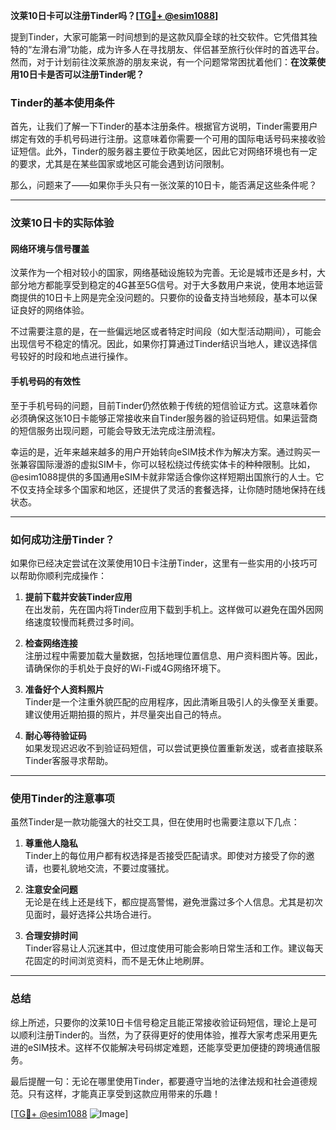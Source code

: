 **汶莱10日卡可以注册Tinder吗？[[TG💪+ @esim1088](https://t.me/s/esim1088)]**

提到Tinder，大家可能第一时间想到的是这款风靡全球的社交软件。它凭借其独特的“左滑右滑”功能，成为许多人在寻找朋友、伴侣甚至旅行伙伴时的首选平台。然而，对于计划前往汶莱旅游的朋友来说，有一个问题常常困扰着他们：**在汶莱使用10日卡是否可以注册Tinder呢？**

### Tinder的基本使用条件

首先，让我们了解一下Tinder的基本注册条件。根据官方说明，Tinder需要用户绑定有效的手机号码进行注册。这意味着你需要一个可用的国际电话号码来接收验证短信。此外，Tinder的服务器主要位于欧美地区，因此它对网络环境也有一定的要求，尤其是在某些国家或地区可能会遇到访问限制。

那么，问题来了——如果你手头只有一张汶莱的10日卡，能否满足这些条件呢？

---

### 汶莱10日卡的实际体验

#### 网络环境与信号覆盖

汶莱作为一个相对较小的国家，网络基础设施较为完善。无论是城市还是乡村，大部分地方都能享受到稳定的4G甚至5G信号。对于大多数用户来说，使用本地运营商提供的10日卡上网是完全没问题的。只要你的设备支持当地频段，基本可以保证良好的网络体验。

不过需要注意的是，在一些偏远地区或者特定时间段（如大型活动期间），可能会出现信号不稳定的情况。因此，如果你打算通过Tinder结识当地人，建议选择信号较好的时段和地点进行操作。

#### 手机号码的有效性

至于手机号码的问题，目前Tinder仍然依赖于传统的短信验证方式。这意味着你必须确保这张10日卡能够正常接收来自Tinder服务器的验证码短信。如果运营商的短信服务出现问题，可能会导致无法完成注册流程。

幸运的是，近年来越来越多的用户开始转向eSIM技术作为解决方案。通过购买一张兼容国际漫游的虚拟SIM卡，你可以轻松绕过传统实体卡的种种限制。比如，@esim1088提供的多国通用eSIM卡就非常适合像你这样短期出国旅行的人士。它不仅支持全球多个国家和地区，还提供了灵活的套餐选择，让你随时随地保持在线状态。

---

### 如何成功注册Tinder？

如果你已经决定尝试在汶莱使用10日卡注册Tinder，这里有一些实用的小技巧可以帮助你顺利完成操作：

1. **提前下载并安装Tinder应用**  
   在出发前，先在国内将Tinder应用下载到手机上。这样做可以避免在国外因网络速度较慢而耗费过多时间。

2. **检查网络连接**  
   注册过程中需要加载大量数据，包括地理位置信息、用户资料图片等。因此，请确保你的手机处于良好的Wi-Fi或4G网络环境下。

3. **准备好个人资料照片**  
   Tinder是一个注重外貌匹配的应用程序，因此清晰且吸引人的头像至关重要。建议使用近期拍摄的照片，并尽量突出自己的特点。

4. **耐心等待验证码**  
   如果发现迟迟收不到验证码短信，可以尝试更换位置重新发送，或者直接联系Tinder客服寻求帮助。

---

### 使用Tinder的注意事项

虽然Tinder是一款功能强大的社交工具，但在使用时也需要注意以下几点：

1. **尊重他人隐私**  
   Tinder上的每位用户都有权选择是否接受匹配请求。即使对方接受了你的邀请，也要礼貌地交流，不要过度骚扰。

2. **注意安全问题**  
   无论是在线上还是线下，都应提高警惕，避免泄露过多个人信息。尤其是初次见面时，最好选择公共场合进行。

3. **合理安排时间**  
   Tinder容易让人沉迷其中，但过度使用可能会影响日常生活和工作。建议每天花固定的时间浏览资料，而不是无休止地刷屏。

---

### 总结

综上所述，只要你的汶莱10日卡信号稳定且能正常接收验证码短信，理论上是可以顺利注册Tinder的。当然，为了获得更好的使用体验，推荐大家考虑采用更先进的eSIM技术。这样不仅能解决号码绑定难题，还能享受更加便捷的跨境通信服务。

最后提醒一句：无论在哪里使用Tinder，都要遵守当地的法律法规和社会道德规范。只有这样，才能真正享受到这款应用带来的乐趣！

[[TG💪+ @esim1088](https://t.me/s/esim1088) ![Image](https://i.postimg.cc/4NQfJmqS/Snipaste-2025-05-13-00-14-12.png)]